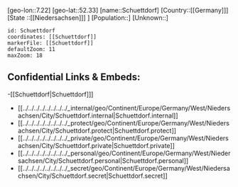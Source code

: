 ﻿---
location: [52.33,7.22]
mapzoom: [7,12] 
mapmarker: city 
type: City
tags:
- geo/City


SpocWebEntityId: 34130
isDeleted: false
confidential: public

---
[geo-lon::7.22]
[geo-lat::52.33]
[name::Schuettdorf]
[Country::[[Germany]]]
[State ::[[Niedersachsen]]] ]
[Population::]
[Unknown::]


```leaflet
id: Schuettdorf
coordinates: [[Schuettdorf]]
markerFile: [[Schuettdorf]]
defaultZoom: 11 
maxZoom: 18
```


## Confidential Links & Embeds: 
-[[Schuettdorf|Schuettdorf]]] 
- [[../../../../../../../../_internal/geo/Continent/Europe/Germany/West/Niedersachsen/City/Schuettdorf.internal|Schuettdorf.internal]] 
- [[../../../../../../../../_protect/geo/Continent/Europe/Germany/West/Niedersachsen/City/Schuettdorf.protect|Schuettdorf.protect]] 
- [[../../../../../../../../_private/geo/Continent/Europe/Germany/West/Niedersachsen/City/Schuettdorf.private|Schuettdorf.private]] 
- [[../../../../../../../../_personal/geo/Continent/Europe/Germany/West/Niedersachsen/City/Schuettdorf.personal|Schuettdorf.personal]] 
- [[../../../../../../../../_secret/geo/Continent/Europe/Germany/West/Niedersachsen/City/Schuettdorf.secret|Schuettdorf.secret]] 
